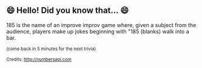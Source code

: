 ## 😄 Hello! Did you know that... 😄
185 is the name of an improve improv game where, given a subject from the audience, players make up jokes beginning with "185 (blanks) walk into a bar.

<sup>(come back in 5 minutes for the next trivia)</sup>


<sup>Credits: http://numbersapi.com</sup>
